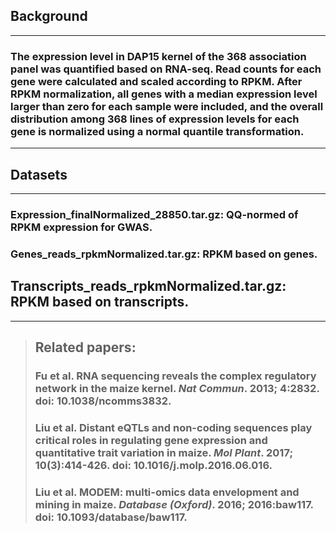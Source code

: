 ## Background ##
----------------------------------------
### The expression level in DAP15 kernel of the 368 association panel was quantified based on RNA-seq. Read counts for each gene were calculated and scaled according to RPKM. After RPKM normalization, all genes with a median expression level larger than zero for each sample were included, and the overall distribution among 368 lines of expression levels for each gene is normalized using a normal quantile transformation. ###
----------------------------------------
## Datasets ##
----------------------------------------
### Expression_finalNormalized_28850.tar.gz: QQ-normed of RPKM expression for GWAS.
### Genes_reads_rpkmNormalized.tar.gz: RPKM based on genes.
##  Transcripts_reads_rpkmNormalized.tar.gz: RPKM based on transcripts.

----------------------------------------
>## Related papers:
> ### Fu et al. RNA sequencing reveals the complex regulatory network in the maize kernel. *Nat Commun*. 2013; 4:2832. doi: 10.1038/ncomms3832.
>### Liu et al. Distant eQTLs and non-coding sequences play critical roles in regulating gene expression and quantitative trait variation in maize. *Mol Plant*. 2017; 10(3):414-426. doi: 10.1016/j.molp.2016.06.016.
>### Liu et al. MODEM: multi-omics data envelopment and mining in maize. *Database (Oxford)*. 2016; 2016:baw117. doi: 10.1093/database/baw117. 

